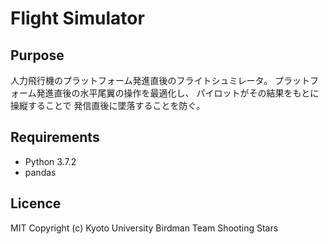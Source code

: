 # Flight Simulator

## Purpose
人力飛行機のプラットフォーム発進直後のフライトシュミレータ。
プラットフォーム発進直後の水平尾翼の操作を最適化し、
パイロットがその結果をもとに操縦することで
発信直後に墜落することを防ぐ。

## Requirements
* Python 3.7.2
* pandas

## Licence
MIT Copyright (c) Kyoto University Birdman Team Shooting Stars